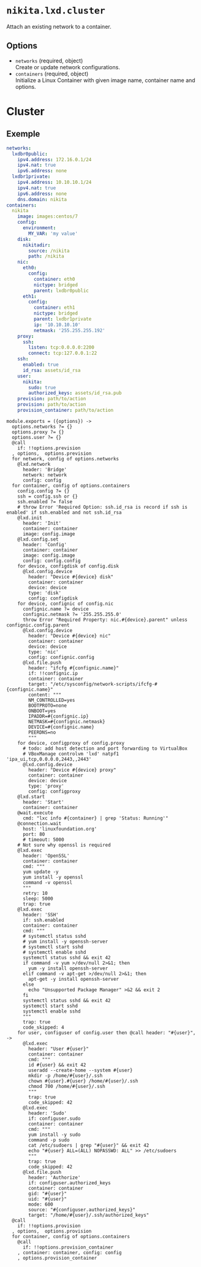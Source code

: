 
# `nikita.lxd.cluster`

Attach an existing network to a container.

## Options

* `networks` (required, object)   
  Create or update network configurations.
* `containers` (required, object)   
  Initialize a Linux Container with given image name, container name and options.


# Cluster

## Exemple

```yaml
networks:
  lxdbr0public:
    ipv4.address: 172.16.0.1/24
    ipv4.nat: true
    ipv6.address: none
  lxdbr1private:
    ipv4.address: 10.10.10.1/24
    ipv4.nat: true
    ipv6.address: none
    dns.domain: nikita
containers:
  nikita
    image: images:centos/7
    config:
      environment:
        MY_VAR: 'my value'
    disk:
      nikitadir:
        source: /nikita
        path: /nikita
    nic:
      eth0:
        config:
          container: eth0
          nictype: bridged
          parent: lxdbr0public
      eth1:
        config:
          container: eth1
          nictype: bridged
          parent: lxdbr1private
          ip: '10.10.10.10'
          netmask: '255.255.255.192'
    proxy:
      ssh:
        listen: tcp:0.0.0.0:2200
        connect: tcp:127.0.0.1:22
    ssh:
      enabled: true
      id_rsa: assets/id_rsa
    user:
      nikita:
        sudo: true
        authorized_keys: assets/id_rsa.pub
    prevision: path/to/action
    provision: path/to/action
    provision_container: path/to/action
```

    module.exports = ({options}) ->
      options.networks ?= {}
      options.proxy ?= {}
      options.user ?= {}
      @call
        if: !!options.prevision
      , options,  options.prevision
      for network, config of options.networks
        @lxd.network
          header: 'Bridge'
          network: network
          config: config
      for container, config of options.containers
        config.config ?= {}
        ssh = config.ssh or {}
        ssh.enabled ?= false
        # throw Error 'Required Option: ssh.id_rsa is record if ssh is enabled' if ssh.enabled and not ssh.id_rsa
        @lxd.init
          header: 'Init'
          container: container
          image: config.image
        @lxd.config.set
          header: 'Config'
          container: container
          image: config.image
          config: config.config
        for device, configdisk of config.disk
          @lxd.config.device
            header: "Device #{device} disk"
            container: container
            device: device
            type: 'disk'
            config: configdisk
        for device, confignic of config.nic
          confignic.name ?= device
          confignic.netmask ?= '255.255.255.0'
          throw Error "Required Property: nic.#{device}.parent" unless confignic.config.parent
          @lxd.config.device
            header: "Device #{device} nic"
            container: container
            device: device
            type: 'nic'
            config: confignic.config
          @lxd.file.push
            header: "ifcfg #{confignic.name}"
            if: !!confignic.ip
            container: container
            target: "/etc/sysconfig/network-scripts/ifcfg-#{confignic.name}"
            content: """
            NM_CONTROLLED=yes
            BOOTPROTO=none
            ONBOOT=yes
            IPADDR=#{confignic.ip}
            NETMASK=#{confignic.netmask}
            DEVICE=#{confignic.name}
            PEERDNS=no
            """
        for device, configproxy of config.proxy
          # todo: add host detection and port forwarding to VirtualBox
          # VBoxManage controlvm 'lxd' natpf1 'ipa_ui,tcp,0.0.0.0,2443,,2443'
          @lxd.config.device
            header: "Device #{device} proxy"
            container: container
            device: device
            type: 'proxy'
            config: configproxy
        @lxd.start
          header: 'Start'
          container: container
        @wait.execute
          cmd: "lxc info #{container} | grep 'Status: Running'"
        @connection.wait
          host: 'linuxfoundation.org'
          port: 80
          # timeout: 5000
        # Not sure why openssl is required
        @lxd.exec
          header: 'OpenSSL'
          container: container
          cmd: """
          yum update -y
          yum install -y openssl
          command -v openssl
          """
          retry: 10
          sleep: 5000
          trap: true
        @lxd.exec
          header: 'SSH'
          if: ssh.enabled
          container: container
          cmd: """
          # systemctl status sshd
          # yum install -y openssh-server
          # systemctl start sshd
          # systemctl enable sshd
          systemctl status sshd && exit 42
          if command -v yum >/dev/null 2>&1; then
            yum -y install openssh-server
          elif command -v apt-get >/dev/null 2>&1; then
            apt-get -y install openssh-server
          else
            echo "Unsupported Package Manager" >&2 && exit 2
          fi
          systemctl status sshd && exit 42
          systemctl start sshd
          systemctl enable sshd
          """
          trap: true
          code_skipped: 4
        for user, configuser of config.user then @call header: "#{user}", ->
          @lxd.exec
            header: "User #{user}"
            container: container
            cmd: """
            id #{user} && exit 42
            useradd --create-home --system #{user}
            mkdir -p /home/#{user}/.ssh
            chown #{user}.#{user} /home/#{user}/.ssh
            chmod 700 /home/#{user}/.ssh
            """
            trap: true
            code_skipped: 42
          @lxd.exec
            header: 'Sudo'
            if: configuser.sudo
            container: container
            cmd: """
            yum install -y sudo
            command -p sudo
            cat /etc/sudoers | grep "#{user}" && exit 42
            echo "#{user} ALL=(ALL) NOPASSWD: ALL" >> /etc/sudoers
            """
            trap: true
            code_skipped: 42
          @lxd.file.push
            header: 'Authorize'
            if: configuser.authorized_keys
            container: container
            gid: "#{user}"
            uid: "#{user}"
            mode: 600
            source: "#{configuser.authorized_keys}"
            target: "/home/#{user}/.ssh/authorized_keys"
      @call
        if: !!options.provision
      , options,  options.provision
      for container, config of options.containers
        @call
          if: !!options.provision_container
        , container: container, config: config
        , options.provision_container
      
